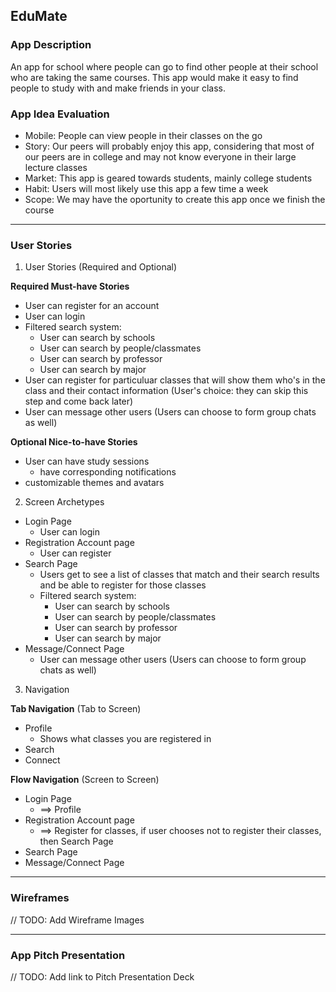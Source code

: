 ## EduMate 

### App Description
An app for school where people can go to find other people at their school who are taking the same courses. This app would make it easy to find people to study with and make friends in your class.

### App Idea Evaluation
- Mobile: People can view people in their classes on the go
- Story: Our peers will probably enjoy this app, considering that most of our peers are in college and may not know everyone in their large lecture classes
- Market: This app is geared towards students, mainly college students
- Habit: Users will most likely use this app a few time a week
- Scope: We may have the oportunity to create this app once we finish the course

---

### User Stories
1. User Stories (Required and Optional)

**Required Must-have Stories**

 * User can register for an account
 * User can login
 * Filtered search system:
     * User can search by schools
     * User can search by people/classmates
     * User can search by professor
     * User can search by major
 * User can register for particuluar classes that will show them who's in the class and their contact information (User's choice: they can skip this step and come back later)
 * User can message other users (Users can choose to form group chats as well)
 
**Optional Nice-to-have Stories**

 * User can have study sessions
     * have corresponding notifications
 * customizable themes and avatars
 
 
 2. Screen Archetypes

 * Login Page
   * User can login
 * Registration Account page
   * User can register
 * Search Page
     * Users get to see a list of classes that match and their search results and be able to register for those classes
     * Filtered search system:
         * User can search by schools
         * User can search by people/classmates
         * User can search by professor
         * User can search by major
 * Message/Connect Page
     * User can message other users (Users can choose to form group chats as well)
 

3. Navigation

**Tab Navigation** (Tab to Screen)

 * Profile
     * Shows what classes you are registered in
 * Search
 * Connect
 
**Flow Navigation** (Screen to Screen)

 * Login Page
     * ==> Profile
 * Registration Account page
     * ==> Register for classes, if user chooses not to register their classes, then Search Page
 * Search Page
 * Message/Connect Page
---

### Wireframes
// TODO: Add Wireframe Images

---

### App Pitch Presentation
// TODO: Add link to Pitch Presentation Deck
